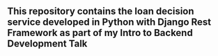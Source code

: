 ## This repository contains the loan decision service developed in Python with Django Rest Framework as part of my Intro to Backend Development Talk
